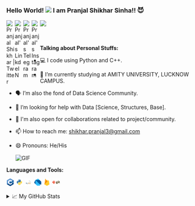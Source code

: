 ### Hello World! <img src="https://media.giphy.com/media/hvRJCLFzcasrR4ia7z/giphy.gif" width="25px"> I am **Pranjal Shikhar Sinha**!! 😈
<a href="https://twitter.com/pranjalshikhar">
  <img align="left" alt="Pranjal Shikhar | Twitter" width="22px" src="https://cdn.jsdelivr.net/npm/simple-icons@v3/icons/twitter.svg" />
</a>
<a href="https://www.linkedin.com/in/pranjalshikhar/">
  <img align="left" alt="Pranjal's LinkdeIN" width="22px" src="https://cdn.jsdelivr.net/npm/simple-icons@v3/icons/linkedin.svg" />
</a>
<a href="https://t.me/pollymorfism">
  <img align="left" alt="Pranjal's Telegram" width="22px" src="https://cdn.jsdelivr.net/npm/simple-icons@v3/icons/telegram.svg" />
</a>
<a href="https://www.instagram.com/pollymorfism/">
  <img align="left" alt="Pranjal's Instagram" width="22px" src="https://cdn.jsdelivr.net/npm/simple-icons@v3/icons/instagram.svg" />
</a>

![](https://visitor-badge.glitch.me/badge?page_id=pranjalshikhar.pranjalshikhar)

<br />

**Talking about Personal Stuffs:**
- :computer: I code using Python and C++.
- 🌱 I’m currently studying at AMITY UNIVERSITY, LUCKNOW CAMPUS.
- 🗣 I’m also the fond of Data Science Community.
- 🤔 I’m looking for help with Data [Science, Structures, Base].
- 👯 I'm also open for collaborations related to project/community.
- 📫 How to reach me: [shikhar.pranjal3@gmail.com](shikhar.pranjal3@gmail.com)
- 😄 Pronouns: He/His

  <img align="center" alt="GIF" src="https://github.com/abhisheknaiidu/abhisheknaiidu/blob/master/code.gif?raw=true" width="500" height="320" />
  
**Languages and Tools:**  

<code><img height="20" src="https://raw.githubusercontent.com/github/explore/80688e429a7d4ef2fca1e82350fe8e3517d3494d/topics/cpp/cpp.png"></code>
<code><img height="20" src="https://raw.githubusercontent.com/github/explore/80688e429a7d4ef2fca1e82350fe8e3517d3494d/topics/python/python.png"></code>
<code><img height="20" src="https://raw.githubusercontent.com/github/explore/80688e429a7d4ef2fca1e82350fe8e3517d3494d/topics/mysql/mysql.png"></code>
<code><img height="20" src="https://raw.githubusercontent.com/github/explore/80688e429a7d4ef2fca1e82350fe8e3517d3494d/topics/dart/dart.png"></code>
<code><img height="20" src="https://raw.githubusercontent.com/github/explore/80688e429a7d4ef2fca1e82350fe8e3517d3494d/topics/firebase/firebase.png"></code>
<code><img height="20" src="https://raw.githubusercontent.com/github/explore/80688e429a7d4ef2fca1e82350fe8e3517d3494d/topics/git/git.png"></code>


<details>
<summary>📈 My GitHub Stats</summary>

<p align="center"> <img src="https://github-readme-stats.vercel.app/api?username=pranjalshikhar&show_icons=true&theme=gotham" alt="pranjalshikhar" />

</details>



